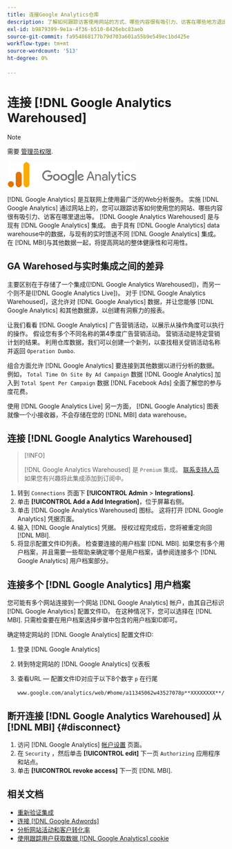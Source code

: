 ```yaml
---
title: 连接Google Analytics仓库
description: 了解如何跟踪访客使用网站的方式、哪些内容很有吸引力、访客在哪些地方退出等。
exl-id: b9879399-9e1a-4f36-b510-8426ebc83aeb
source-git-commit: fa954868177b79d703a601a55b9e549ec1bd425e
workflow-type: tm+mt
source-wordcount: '513'
ht-degree: 0%

---
```


# 连接 [!DNL Google Analytics Warehoused]

>[!NOTE]
>
>需要 [管理员权限](../../../administrator/user-management/user-management.md).

![](../../../assets/google-analytics-logo.png)

[!DNL Google Analytics] 是互联网上使用最广泛的Web分析服务。 实施 [!DNL Google Analytics] 通过网站上的，您可以跟踪访客如何使用您的网站、哪些内容很有吸引力、访客在哪里退出等。 [!DNL Google Analytics Warehoused] 是与现有 [!DNL Google Analytics] 集成。 由于具有 [!DNL Google Analytics] data warehouse中的数据，与现有的实时馈送不同 [!DNL Google Analytics] 集成。 在 [!DNL MBI]与其他数据一起，将提高网站的整体健康性和可用性。

## GA Warehosed与实时集成之间的差异

主要区别在于存储了一个集成([!DNL Google Analytics Warehoused])，而另一个则不是([!DNL Google Analytics Live])。 对于 [!DNL Google Analytics Warehoused]，这允许对 [!DNL Google Analytics] 数据，并让您能够 [!DNL Google Analytics] 和其他数据源，以创建有洞察力的报表。

让我们看看 [!DNL Google Analytics] 广告营销活动，以展示从操作角度可以执行的操作。 假设您有多个不同名称的第4季度广告营销活动。 营销活动是特定营销计划的结果。 利用仓库数据，我们可以创建一个新列，以查找相关促销活动名称并返回 `Operation Dumbo`.

组合方面允许 [!DNL Google Analytics] 要连接到其他数据以进行分析的数据。 例如， `Total Time On Site By Ad Campaign` 数据 [!DNL Google Analytics] 加入到 `Total Spent Per Campaign` 数据 [!DNL Facebook Ads] 全面了解您的参与度花费。

使用 [!DNL Google Analytics Live] 另一方面， [!DNL Google Analytics] 图表就像一个小接收器，不会存储在您的 [!DNL MBI] data warehouse。

## 连接 [!DNL Google Analytics Warehoused]

>[!INFO]
>
>[!DNL Google Analytics Warehoused] 是 `Premium` 集成。 [联系支持人员](https://experienceleague.adobe.com/docs/commerce-knowledge-base/kb/troubleshooting/miscellaneous/mbi-service-policies.html?lang=en) 如果您有兴趣将此集成添加到订阅中。

1. 转到 `Connections` 页面下 **[!UICONTROL Admin** > **Integrations]**.
1. 单击 **[!UICONTROL Add a Add Integration]**，位于屏幕右侧。
1. 单击 [!DNL Google Analytics Warehoused] 图标。 这将打开 [!DNL Google Analytics] 凭据页面。
1. 输入 [!DNL Google Analytics] 凭据。 授权过程完成后，您将被重定向回 [!DNL MBI].
1. 将显示配置文件ID列表。 检查要连接的用户档案 [!DNL MBI]. 如果您有多个用户档案，并且需要一些帮助来确定哪个是用户档案，请参阅连接多个 [!DNL Google Analytics] 用户档案部分。

## 连接多个 [!DNL Google Analytics] 用户档案

您可能有多个网站连接到一个网站 [!DNL Google Analytics] 帐户，由其自己标识 [!DNL Google Analytics] 配置文件ID。 在这种情况下，您可以选择在 [!DNL MBI]. 只需检查要在用户档案选择步骤中包含的用户档案ID即可。

确定特定网站的 [!DNL Google Analytics] 配置文件ID:

1. 登录 [!DNL Google Analytics]
1. 转到特定网站的 [!DNL Google Analytics] 仪表板
1. 查看URL — 配置文件ID对应于以下8个数字 `p` 在行尾

   `www.google.com/analytics/web/#home/a11345062w43527078p**XXXXXXXX**/`

## 断开连接 [!DNL Google Analytics Warehoused] 从 [!DNL MBI] {#disconnect}

1. 访问 [!DNL Google Analytics] [帐户设置](https://www.google.com/accounts/) 页面。
1. 在 `Security` ，然后单击 **[!UICONTROL edit]** 下一页 `Authorizing` 应用程序和站点。
1. 单击 **[!UICONTROL revoke access]** 下一页 [!DNL MBI].

## 相关文档

* [重新验证集成](https://experienceleague.adobe.com/docs/commerce-knowledge-base/kb/how-to/mbi-reauthenticating-integrations.html?lang=en)
* [连接 [!DNL Google Adwords]](../integrations/google-adwords.md)
* [分析网站活动和客户转化率](../../analysis/web-act-cust-conversion.md)
* [使用跟踪用户获取数据 [!DNL Google Analytics] cookie](../../analysis/google-track-user-acq.md)
